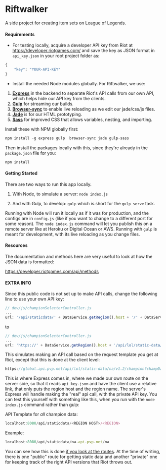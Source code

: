 # Riftwalker

A side project for creating item sets on League of Legends.

#### Requirements

- For testing locally, acquire a developer API key from Riot at https://developer.riotgames.com/ and save the key as JSON format in `api_key.json` in your root project folder as:
``` javascript
{
    "key": "YOUR-API-KEY"
}
```

- Install the needed Node modules globally. For Riftwalker, we use:

1.  [**Express**](http://expressjs.com/en/index.html) in the backend to separate Riot's API calls from our own API, which helps hide our API key from the clients. 
2. [**Gulp**](http://gulpjs.com/) for streaming our builds. 
3. [**Browser-sync**](https://www.browsersync.io/) to enable live reloading as we edit our jade/css/js files. 
4. [**Jade**](http://jade-lang.com/command-line/) is for our HTML prototyping.
5. [**Sass**](https://www.npmjs.com/package/gulp-sass) for improved CSS that allows variables, nesting, and importing.

Install these with NPM globally first:

``` javascript
npm install -g express gulp  browser-sync jade gulp-sass
```

Then install the packages locally with this, since they're already in the `package.json` file for you:
``` javascript
npm install
```


#### Getting Started

There are two ways to run this app locally.

1. With Node, to simulate a server:
 `node index.js` 

2. And with Gulp, to develop:
 `gulp` which is short for the `gulp serve` task.

Running with Node will run it locally as if it was for production, and the configs are in `config.js` (like if you want to change to a different port for some reason). The `node index.js` command will let you publish this on a remote server like at Heroku or Digital Ocean or AWS. Running with `gulp` is meant for development, with its live reloading as you change files.

#### Resources

The documentation and methods here are very useful to look at how the JSON data is formatted:

https://developer.riotgames.com/api/methods

#### **EXTRA INFO**
Since this public code is not set up to make API calls, change the following line to use your own API key:

``` javascript
// dev/js/championSelectorController.js
...
url: '/api/staticdata/' + DataService.getRegion().host + '/' + DataService.getRegion().region
```

to

``` javascript
// dev/js/championSelectorController.js
...
url: 'https://' + DataService.getRegion().host + '/api/lol/static-data/' + DataService.getRegion().region + '/v1.2/champion?champData=all&api_key=<YOUR API KEY HERE>'
```

This simulates making an API call based on the request template you get at Riot, except that this is done at the client level:

``` javascript
https://global.api.pvp.net/api/lol/static-data/na/v1.2/champion?champData=all&api_key=<YOUR API KEY>
```

This is where Express comes in, where we made our own route on the server side, so that it reads `api_key.json` and have the client use a relative link, that only puts the region host and the region name. The server's Express will handle making the "real" api call, with the private API key. You can test this yourself with something like this, when you run with the `node index.js` command rather than gulp:

API Template for *all* champion data:

``` javascript
localhost:8080/api/staticdata/<REGION HOST>/<REGION>
```

Example:

``` javascript
localhost:8080/api/staticdata/na.api.pvp.net/na
```

You can see how this is done [if you look at the routes](https://github.com/DeathGreps/riftwalker/blob/master/routes/staticData.js). At the time of writing, there is one "public" route for getting static data and another "private" one for keeping track of the right API versions that Riot throws out.
